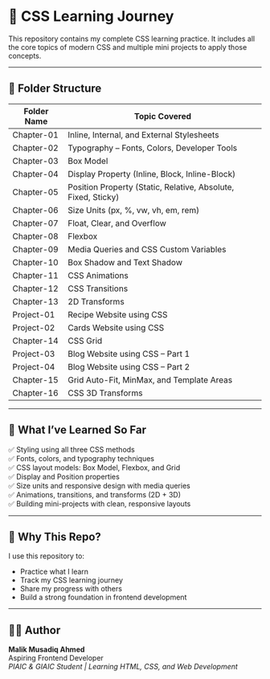 # 🎨 CSS Learning Journey

This repository contains my complete CSS learning practice. It includes all the core topics of modern CSS and multiple mini projects to apply those concepts.

---

## 📁 Folder Structure

| Folder Name       | Topic Covered |
|-------------------|----------------|
| Chapter-01        | Inline, Internal, and External Stylesheets |
| Chapter-02        | Typography – Fonts, Colors, Developer Tools |
| Chapter-03        | Box Model |
| Chapter-04        | Display Property (Inline, Block, Inline-Block) |
| Chapter-05        | Position Property (Static, Relative, Absolute, Fixed, Sticky) |
| Chapter-06        | Size Units (px, %, vw, vh, em, rem) |
| Chapter-07        | Float, Clear, and Overflow |
| Chapter-08        | Flexbox |
| Chapter-09        | Media Queries and CSS Custom Variables |
| Chapter-10        | Box Shadow and Text Shadow |
| Chapter-11        | CSS Animations |
| Chapter-12        | CSS Transitions |
| Chapter-13        | 2D Transforms |
| Project-01        | Recipe Website using CSS |
| Project-02        | Cards Website using CSS |
| Chapter-14        | CSS Grid |
| Project-03        | Blog Website using CSS – Part 1 |
| Project-04        | Blog Website using CSS – Part 2 |
| Chapter-15        | Grid Auto-Fit, MinMax, and Template Areas |
| Chapter-16        | CSS 3D Transforms |

---

## 🚀 What I’ve Learned So Far

✅ Styling using all three CSS methods  
✅ Fonts, colors, and typography techniques  
✅ CSS layout models: Box Model, Flexbox, and Grid  
✅ Display and Position properties  
✅ Size units and responsive design with media queries  
✅ Animations, transitions, and transforms (2D + 3D)  
✅ Building mini-projects with clean, responsive layouts  

---

## 🧠 Why This Repo?

I use this repository to:

- Practice what I learn  
- Track my CSS learning journey  
- Share my progress with others  
- Build a strong foundation in frontend development  

---

## 🧑‍💻 Author

**Malik Musadiq Ahmed**  
Aspiring Frontend Developer  
_PIAIC & GIAIC Student | Learning HTML, CSS, and Web Development_
